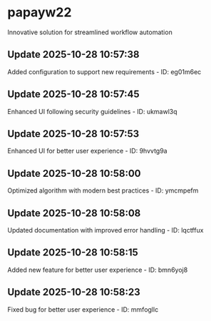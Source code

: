 # papayw22
Innovative solution for streamlined workflow automation

## Update 2025-10-28 10:57:38
Added configuration to support new requirements - ID: eg01m6ec


## Update 2025-10-28 10:57:45
Enhanced UI following security guidelines - ID: ukmawl3q


## Update 2025-10-28 10:57:53
Enhanced UI for better user experience - ID: 9hvvtg9a


## Update 2025-10-28 10:58:00
Optimized algorithm with modern best practices - ID: ymcmpefm


## Update 2025-10-28 10:58:08
Updated documentation with improved error handling - ID: lqctffux


## Update 2025-10-28 10:58:15
Added new feature for better user experience - ID: bmn6yoj8


## Update 2025-10-28 10:58:23
Fixed bug for better user experience - ID: mmfogllc

